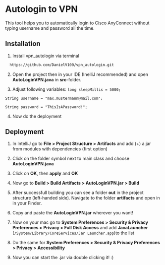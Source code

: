
# Autologin to VPN

This tool helps you to automatically login to Cisco AnyConnect without typing username and password all the time.





## Installation

1. Install vpn_autologin via terminal

```bash
  https://github.com/DanielV100/vpn_autologin.git
```

2. Open the project then in your IDE (InelliJ recommended) and open
   **AutoLoginVPN.java** in **src**-folder.

3. Adjust following variables:
   `long sleepMillis = 5000;`

`String username = "max.mustermann@mail.com";`

`String password = "ThisIsAPassword!";`

4. Now do the deployment



## Deployment

1. In IntelliJ go to **File > Project Structure > Artifacts** and add (+) a jar from modules with dependencies (first option)

2. Click on the folder symbol next to main class and choose **AutoLoginVPN.java**

3. Click on **OK**, then **apply** and **OK**

4. Now go to **Build > Build Artifacts > AutoLoginVPN.jar > Build**

5. After successfull building you can see a folder **out** in the project structure (left-handed side). Navigate to the folder **artifacts** and open in in your Finder.

6. Copy and paste the **AutoLoginVPN.jar** wherever you want!

7. Now on your mac go to **System Preferences > Security & Privacy Preferences > Privacy > Full Disk Access** and add **JavaLauncher** (`/System/Library/CoreServices/Jar Launcher.app`)to the list

8. Do the same for **System Preferences > Security & Privacy Preferences > Privacy > Accessibility**

9. Now you can start the .jar via double clicking it! :)


